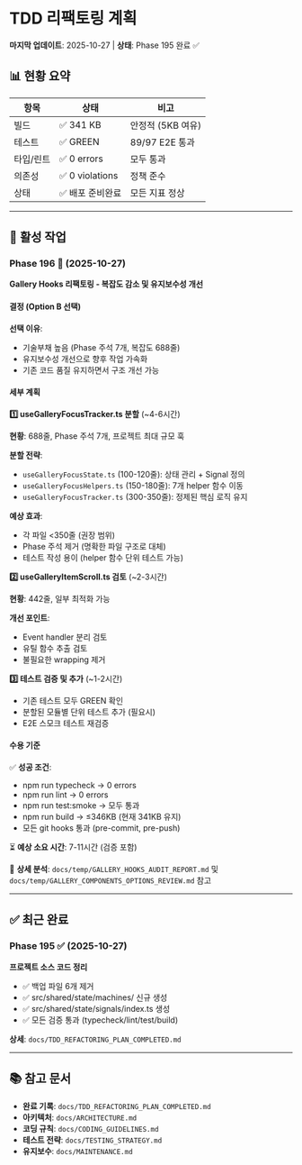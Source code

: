 # TDD 리팩토링 계획

**마지막 업데이트**: 2025-10-27 | **상태**: Phase 195 완료 ✅

## 📊 현황 요약

| 항목      | 상태             | 비고              |
| --------- | ---------------- | ----------------- |
| 빌드      | ✅ 341 KB        | 안정적 (5KB 여유) |
| 테스트    | ✅ GREEN         | 89/97 E2E 통과    |
| 타입/린트 | ✅ 0 errors      | 모두 통과         |
| 의존성    | ✅ 0 violations  | 정책 준수         |
| 상태      | ✅ 배포 준비완료 | 모든 지표 정상    |

---

## 🎯 활성 작업

### Phase 196 🔄 (2025-10-27)

**Gallery Hooks 리팩토링 - 복잡도 감소 및 유지보수성 개선**

#### 결정 (Option B 선택)

**선택 이유**:

- 기술부채 높음 (Phase 주석 7개, 복잡도 688줄)
- 유지보수성 개선으로 향후 작업 가속화
- 기존 코드 품질 유지하면서 구조 개선 가능

#### 세부 계획

**1️⃣ useGalleryFocusTracker.ts 분할** (~4-6시간)

**현황**: 688줄, Phase 주석 7개, 프로젝트 최대 규모 훅

**분할 전략**:

- `useGalleryFocusState.ts` (100-120줄): 상태 관리 + Signal 정의
- `useGalleryFocusHelpers.ts` (150-180줄): 7개 helper 함수 이동
- `useGalleryFocusTracker.ts` (300-350줄): 정제된 핵심 로직 유지

**예상 효과**:

- 각 파일 <350줄 (권장 범위)
- Phase 주석 제거 (명확한 파일 구조로 대체)
- 테스트 작성 용이 (helper 함수 단위 테스트 가능)

**2️⃣ useGalleryItemScroll.ts 검토** (~2-3시간)

**현황**: 442줄, 일부 최적화 가능

**개선 포인트**:

- Event handler 분리 검토
- 유틸 함수 추출 검토
- 불필요한 wrapping 제거

**3️⃣ 테스트 검증 및 추가** (~1-2시간)

- 기존 테스트 모두 GREEN 확인
- 분할된 모듈별 단위 테스트 추가 (필요시)
- E2E 스모크 테스트 재검증

#### 수용 기준

✅ **성공 조건**:

- npm run typecheck → 0 errors
- npm run lint → 0 errors
- npm run test:smoke → 모두 통과
- npm run build → ≤346KB (현재 341KB 유지)
- 모든 git hooks 통과 (pre-commit, pre-push)

⏳ **예상 소요 시간**: 7-11시간 (검증 포함)

📌 **상세 분석**: `docs/temp/GALLERY_HOOKS_AUDIT_REPORT.md` 및
`docs/temp/GALLERY_COMPONENTS_OPTIONS_REVIEW.md` 참고

---

## ✅ 최근 완료

### Phase 195 ✅ (2025-10-27)

**프로젝트 소스 코드 정리**

- ✅ 백업 파일 6개 제거
- ✅ src/shared/state/machines/ 신규 생성
- ✅ src/shared/state/signals/index.ts 생성
- ✅ 모든 검증 통과 (typecheck/lint/test/build)

**상세**: `docs/TDD_REFACTORING_PLAN_COMPLETED.md`

---

## 📚 참고 문서

- **완료 기록**: `docs/TDD_REFACTORING_PLAN_COMPLETED.md`
- **아키텍처**: `docs/ARCHITECTURE.md`
- **코딩 규칙**: `docs/CODING_GUIDELINES.md`
- **테스트 전략**: `docs/TESTING_STRATEGY.md`
- **유지보수**: `docs/MAINTENANCE.md`
